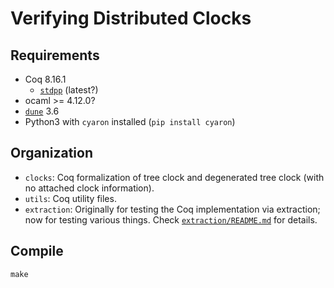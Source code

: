 # Verifying Distributed Clocks

## Requirements

- Coq 8.16.1
  - [`stdpp`](https://gitlab.mpi-sws.org/iris/stdpp) (latest?)
- ocaml >= 4.12.0?
- [`dune`](https://dune.build/install) 3.6
- Python3 with `cyaron` installed (`pip install cyaron`)

## Organization

- `clocks`: Coq formalization of tree clock and degenerated tree clock (with no attached clock information). 
- `utils`: Coq utility files. 
- `extraction`: Originally for testing the Coq implementation via extraction; now for testing various things. Check [`extraction/README.md`](extraction/README.md) for details. 

## Compile

```shell
make
```
